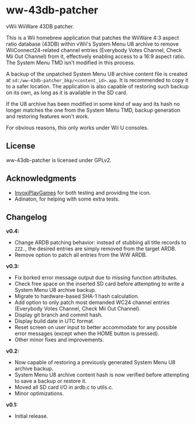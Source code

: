 # ww-43db-patcher
vWii WiiWare 43DB patcher.

This is a Wii homebrew application that patches the WiiWare 4:3 aspect ratio database (43DB) within vWii's System Menu U8 archive to remove WiiConnect24-related channel entries (Everybody Votes Channel, Check Mii Out Channel) from it, effectively enabling access to a 16:9 aspect ratio. The System Menu TMD isn't modified in this process.

A backup of the unpatched System Menu U8 archive content file is created at `sd:/ww-43db-patcher_bkp/<content_id>.app`. It is recommended to copy it to a safer location. The application is also capable of restoring such backup on its own, as long as it is available in the SD card.

If the U8 archive has been modified in some kind of way and its hash no longer matches the one from the System Menu TMD, backup generation and restoring features won't work.

For obvious reasons, this only works under Wii U consoles.

License
--------------

ww-43db-patcher is licensed under GPLv2.

Acknowledgments
--------------

* [InvoxiPlayGames](https://github.com/InvoxiPlayGames) for both testing and providing the icon.
* Adinaton, for helping with some extra tests.

Changelog
--------------

**v0.4:**

* Change ARDB patching behavior: instead of stubbing all title records to `ZZZ.`, the desired entries are simply removed from the target ARDB.
* Remove option to patch all entries from the WW ARDB.

**v0.3:**

* Fix borked error message output due to missing function attributes.
* Check free space on the inserted SD card before attempting to write a System Menu U8 archive backup.
* Migrate to hardware-based SHA-1 hash calculation.
* Add option to only patch most demanded WC24 channel entries (Everybody Votes Channel, Check Mii Out Channel).
* Display git branch and commit hash.
* Display build date in UTC format.
* Reset screen on user input to better accommodate for any possible error messages (except when the HOME button is pressed).
* Other minor fixes and improvements.

**v0.2:**

* Now capable of restoring a previously generated System Menu U8 archive backup.
* System Menu U8 archive content hash is now verified before attempting to save a backup or restore it.
* Moved all SD card I/O in ardb.c to utils.c.
* Minor optimizations.

**v0.1:**

* Initial release.
